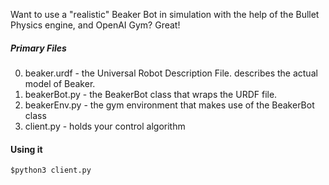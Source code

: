Want to use a "realistic" Beaker Bot in simulation with the help of the Bullet Physics engine,
and OpenAI Gym? Great!

##### Primary Files

0. beaker.urdf - the Universal Robot Description File. describes the actual model of Beaker.
0. beakerBot.py - the BeakerBot class that wraps the URDF file.
0. beakerEnv.py - the gym environment that makes use of the BeakerBot class
0. client.py - holds your control algorithm

#### Using it

```
$python3 client.py
```